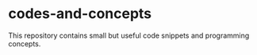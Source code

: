 # codes-and-concepts
This repository contains small but useful code snippets and programming concepts.
